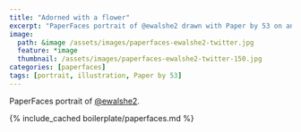 ```yaml
---
title: "Adorned with a flower"
excerpt: "PaperFaces portrait of @ewalshe2 drawn with Paper by 53 on an iPad."
image: 
  path: &image /assets/images/paperfaces-ewalshe2-twitter.jpg 
  feature: *image
  thumbnail: /assets/images/paperfaces-ewalshe2-twitter-150.jpg
categories: [paperfaces]
tags: [portrait, illustration, Paper by 53]
---
```


PaperFaces portrait of [@ewalshe2](https://twitter.com/ewalshe2).

{% include_cached boilerplate/paperfaces.md %}
